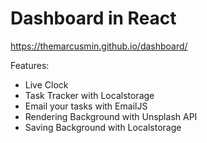 # Dashboard in React

https://themarcusmin.github.io/dashboard/

Features:
 - Live Clock
 - Task Tracker with Localstorage
 - Email your tasks with EmailJS
 - Rendering Background with Unsplash API
 - Saving Background with Localstorage

